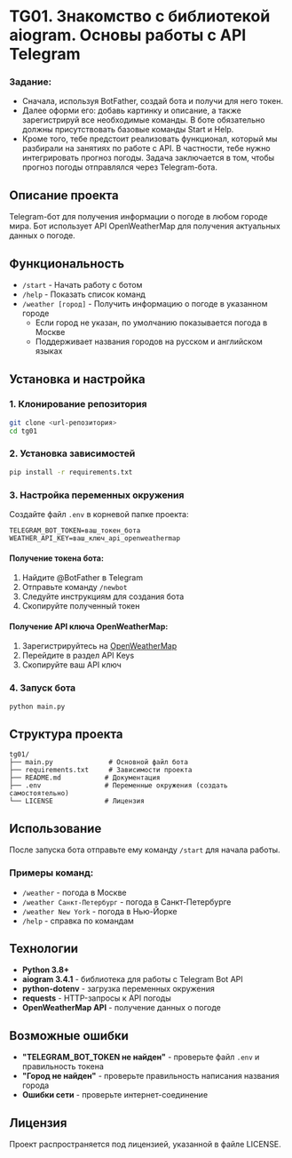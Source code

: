 # TG01. Знакомство с библиотекой aiogram. Основы работы с API Telegram

### Задание:
- Сначала, используя BotFather, создай бота и получи для него токен.
- Далее оформи его: добавь картинку и описание, а также зарегистрируй все необходимые команды. В боте обязательно должны присутствовать базовые команды Start и Help.
- Кроме того, тебе предстоит реализовать функционал, который мы разбирали на занятиях по работе с API. В частности, тебе нужно интегрировать прогноз погоды. Задача заключается в том, чтобы прогноз погоды отправлялся через Telegram-бота.

## Описание проекта

Telegram-бот для получения информации о погоде в любом городе мира. Бот использует API OpenWeatherMap для получения актуальных данных о погоде.

## Функциональность

- `/start` - Начать работу с ботом
- `/help` - Показать список команд
- `/weather [город]` - Получить информацию о погоде в указанном городе
  - Если город не указан, по умолчанию показывается погода в Москве
  - Поддерживает названия городов на русском и английском языках

## Установка и настройка

### 1. Клонирование репозитория
```bash
git clone <url-репозитория>
cd tg01
```

### 2. Установка зависимостей
```bash
pip install -r requirements.txt
```

### 3. Настройка переменных окружения

Создайте файл `.env` в корневой папке проекта:
```env
TELEGRAM_BOT_TOKEN=ваш_токен_бота
WEATHER_API_KEY=ваш_ключ_api_openweathermap
```

#### Получение токена бота:
1. Найдите @BotFather в Telegram
2. Отправьте команду `/newbot`
3. Следуйте инструкциям для создания бота
4. Скопируйте полученный токен

#### Получение API ключа OpenWeatherMap:
1. Зарегистрируйтесь на [OpenWeatherMap](https://openweathermap.org/)
2. Перейдите в раздел API Keys
3. Скопируйте ваш API ключ

### 4. Запуск бота
```bash
python main.py
```

## Структура проекта

```
tg01/
├── main.py              # Основной файл бота
├── requirements.txt     # Зависимости проекта
├── README.md           # Документация
├── .env                # Переменные окружения (создать самостоятельно)
└── LICENSE             # Лицензия
```

## Использование

После запуска бота отправьте ему команду `/start` для начала работы.

### Примеры команд:
- `/weather` - погода в Москве
- `/weather Санкт-Петербург` - погода в Санкт-Петербурге
- `/weather New York` - погода в Нью-Йорке
- `/help` - справка по командам

## Технологии

- **Python 3.8+**
- **aiogram 3.4.1** - библиотека для работы с Telegram Bot API
- **python-dotenv** - загрузка переменных окружения
- **requests** - HTTP-запросы к API погоды
- **OpenWeatherMap API** - получение данных о погоде

## Возможные ошибки

- **"TELEGRAM_BOT_TOKEN не найден"** - проверьте файл `.env` и правильность токена
- **"Город не найден"** - проверьте правильность написания названия города
- **Ошибки сети** - проверьте интернет-соединение

## Лицензия

Проект распространяется под лицензией, указанной в файле LICENSE.


